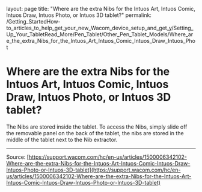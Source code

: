layout: page
title: "Where are the extra Nibs for the Intuos Art, Intuos Comic, Intuos Draw, Intuos Photo, or Intuos 3D tablet?"
permalink: /Getting_StartedHow-to_articles_to_help_get_your_new_Wacom_device_setup_and_get_y/Setting_Up_Your_TabletRead_More/Pen_Tablet/Other_Pen_Tablet_Models/Where_are_the_extra_Nibs_for_the_Intuos_Art_Intuos_Comic_Intuos_Draw_Intuos_Phot

# Where are the extra Nibs for the Intuos Art, Intuos Comic, Intuos Draw, Intuos Photo, or Intuos 3D tablet?

The Nibs are stored inside the tablet. To access the Nibs, simply slide off the removable panel on the back of the tablet, the nibs are stored in the middle of the tablet next to the Nib extractor.

---
Source: [https://support.wacom.com/hc/en-us/articles/1500006342102-Where-are-the-extra-Nibs-for-the-Intuos-Art-Intuos-Comic-Intuos-Draw-Intuos-Photo-or-Intuos-3D-tablet](https://support.wacom.com/hc/en-us/articles/1500006342102-Where-are-the-extra-Nibs-for-the-Intuos-Art-Intuos-Comic-Intuos-Draw-Intuos-Photo-or-Intuos-3D-tablet)
